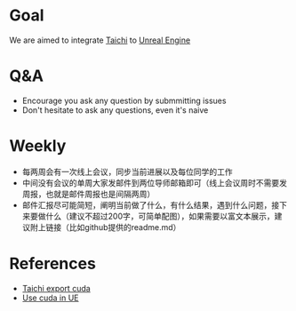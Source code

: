 # Goal
We are aimed to integrate [Taichi](https://github.com/taichi-dev/taichi) to [Unreal Engine](https://github.com/EpicGames/UnrealEngine)

# Q&A
- Encourage you ask any question by submmitting issues
- Don't hesitate to ask any questions, even it's naive

# Weekly
- 每两周会有一次线上会议，同步当前进展以及每位同学的工作
- 中间没有会议的单周大家发邮件到两位导师邮箱即可（线上会议周时不需要发周报，也就是邮件周报也是间隔两周）
- 邮件汇报尽可能简短，阐明当前做了什么，有什么结果，遇到什么问题，接下来要做什么（建议不超过200字，可简单配图），如果需要以富文本展示，建议附上链接（比如github提供的readme.md）

# References
- [Taichi export cuda](https://github.com/taichi-dev/taichi-aot-demo/tree/master/mpm88_desktop)
- [Use cuda in UE](https://www.sciement.com/tech-blog/c/cuda_in_ue4/)

